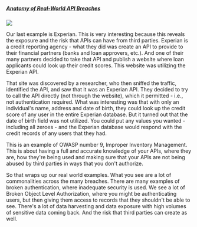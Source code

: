 ##### [Anatomy of Real-World API Breaches](https://university.apisec.ai/products/api-security-fundamentals/categories/2152504688)

![](https://kajabi-storefronts-production.kajabi-cdn.com/kajabi-storefronts-production/file-uploads/site/2147573912/products/61b2a2f-a7c5-b11e-4e11-075ec422fff7_Experian.jpg)

Our last example is Experian. This is very interesting because this reveals the exposure and the risk that APIs can have from third parties. Experian is a credit reporting agency - what they did was create an API to provide to their financial partners (banks and loan approvers, etc.). And one of their many partners decided to take that API and publish a website where loan applicants could look up their credit scores. This website was utilizing the Experian API. 

That site was discovered by a researcher, who then sniffed the traffic, identified the API, and saw that it was an Experian API. They decided to try to call the API directly (not through the website), which it permitted - i.e., not authentication required. What was interesting was that with only an individual's name, address and date of birth, they could look up the credit score of any user in the entire Experian database. But it turned out that the date of birth field was not utilized. You could put any values you wanted - including all zeroes - and the Experian database would respond with the credit records of any users that they had.

This is an example of OWASP number 9, Improper Inventory Management. This is about having a full and accurate knowledge of your APIs, where they are, how they're being used and making sure that your APIs are not being abused by third parties in ways that you don't authorize. 

So that wraps up our real world examples. What you see are a lot of commonalities across the many breaches. There are many examples of broken authentication, where inadequate security is used. We see a lot of Broken Object Level Authorization, where you might be authenticating users, but then giving them access to records that they shouldn't be able to see. There's a lot of data harvesting and data exposure with high volumes of sensitive data coming back. And the risk that third parties can create as well.